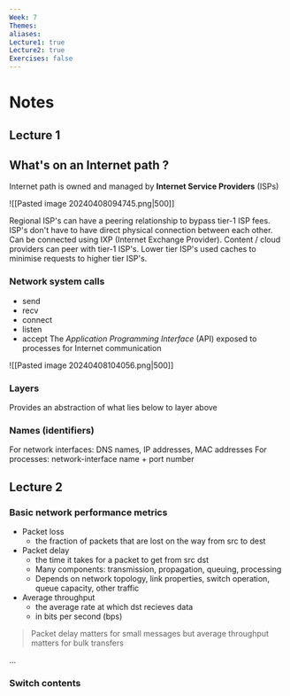 ```yaml
---
Week: 7
Themes: 
aliases: 
Lecture1: true
Lecture2: true
Exercises: false
---
```


# Notes
## Lecture 1

## What's on an Internet path ?
Internet path is owned and managed by **Internet Service Providers** (ISPs)

![[Pasted image 20240408094745.png|500]]

Regional ISP's can have a peering relationship to bypass tier-1 ISP fees.
ISP's don't have to have direct physical connection between each other. Can be connected using IXP (Internet Exchange Provider). 
Content / cloud providers can peer with tier-1 ISP's.
Lower tier ISP's used caches to minimise requests to higher tier ISP's.

### Network system calls
- send
- recv
- connect
- listen
- accept
The *Application Programming Interface* (API) exposed to processes for Internet communication

![[Pasted image 20240408104056.png|500]]
### Layers
Provides an abstraction of what lies below to layer above

### Names (identifiers)
For network interfaces: DNS names, IP addresses, MAC addresses
For processes: network-interface name + port number
## Lecture 2

### Basic network performance metrics
- Packet loss
	- the fraction of packets that are lost on the way from src to dest
- Packet delay
	- the time it takes for a packet to get from src dst
	- Many components: transmission, propagation, queuing, processing
	- Depends on network topology, link properties, switch operation, queue capacity, other traffic
- Average throughput
	- the average rate at which dst recieves data
	- in bits per second (bps)

> Packet delay matters for small messages but average throughput matters for bulk transfers

...


### Switch contents